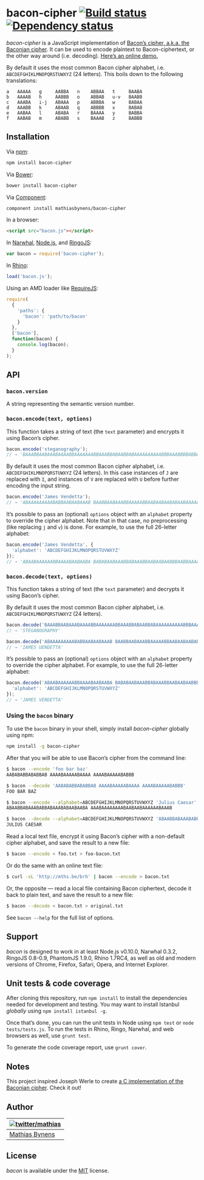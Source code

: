 # bacon-cipher [![Build status](https://travis-ci.org/mathiasbynens/bacon-cipher.svg?branch=master)](https://travis-ci.org/mathiasbynens/bacon-cipher) [![Dependency status](https://gemnasium.com/mathiasbynens/bacon-cipher.svg)](https://gemnasium.com/mathiasbynens/bacon-cipher)

_bacon-cipher_ is a JavaScript implementation of [Bacon’s cipher, a.k.a. the Baconian cipher](http://en.wikipedia.org/wiki/Bacon's_cipher). It can be used to encode plaintext to Bacon-ciphertext, or the other way around (i.e. decoding). [Here’s an online demo.](http://mothereff.in/bacon)

By default it uses the most common Bacon cipher alphabet, i.e. `ABCDEFGHIKLMNOPQRSTUWXYZ` (24 letters). This boils down to the following translations:

```
a   AAAAA   g     AABBA   n    ABBAA   t     BAABA
b   AAAAB   h     AABBB   o    ABBAB   u-v   BAABB
c   AAABA   i-j   ABAAA   p    ABBBA   w     BABAA
d   AAABB   k     ABAAB   q    ABBBB   x     BABAB
e   AABAA   l     ABABA   r    BAAAA   y     BABBA
f   AABAB   m     ABABB   s    BAAAB   z     BABBB
```

## Installation

Via [npm](http://npmjs.org/):

```bash
npm install bacon-cipher
```

Via [Bower](http://bower.io/):

```bash
bower install bacon-cipher
```

Via [Component](https://github.com/component/component):

```bash
component install mathiasbynens/bacon-cipher
```

In a browser:

```html
<script src="bacon.js"></script>
```

In [Narwhal](http://narwhaljs.org/), [Node.js](http://nodejs.org/), and [RingoJS](http://ringojs.org/):

```js
var bacon = require('bacon-cipher');
```

In [Rhino](http://www.mozilla.org/rhino/):

```js
load('bacon.js');
```

Using an AMD loader like [RequireJS](http://requirejs.org/):

```js
require(
  {
    'paths': {
      'bacon': 'path/to/bacon'
    }
  },
  ['bacon'],
  function(bacon) {
    console.log(bacon);
  }
);
```

## API

### `bacon.version`

A string representing the semantic version number.

### `bacon.encode(text, options)`

This function takes a string of text (the `text` parameter) and encrypts it using Bacon’s cipher.

```js
bacon.encode('steganography');
// → 'BAAABBAABAAABAAAABBAAAAAAABBAAABBABAABBABAAAAAAAAAABBBAAABBBBABBA'
```

By default it uses the most common Bacon cipher alphabet, i.e. `ABCDEFGHIKLMNOPQRSTUWXYZ` (24 letters). In this case instances of `J` are replaced with `I`, and instances of `V` are replaced with `U` before further encoding the input string.

```js
bacon.encode('James Vendetta');
// → 'ABAAAAAAAAABABBAABAABAAAB BAABBAABAAABBAAAAABBAABAABAABABAABAAAAAA'
```

It’s possible to pass an (optional) `options` object with an `alphabet` property to override the cipher alphabet. Note that in that case, no preprocessing (like replacing `j` and `v`) is done. For example, to use the full 26-letter alphabet:

```js
bacon.encode('James Vendetta', {
  'alphabet': 'ABCDEFGHIJKLMNOPQRSTUVWXYZ'
});
// → 'ABAABAAAAAABBAAAABAABAABA BABABAABAAABBABAAABBAABAABAABBBAABBAAAAA'
```

### `bacon.decode(text, options)`

This function takes a string of text (the `text` parameter) and decrypts it using Bacon’s cipher.

By default it uses the most common Bacon cipher alphabet, i.e. `ABCDEFGHIKLMNOPQRSTUWXYZ` (24 letters).

```js
bacon.decode('BAAABBAABAAABAAAABBAAAAAAABBAAABBABAABBABAAAAAAAAAABBBAAABBBBABBA');
// → 'STEGANOGRAPHY'

bacon.decode('ABAAAAAAAAABABBAABAABAAAB BAABBAABAAABBAAAAABBAABAABAABABAABAAAAAA');
// → 'IAMES UENDETTA'
```

It’s possible to pass an (optional) `options` object with an `alphabet` property to override the cipher alphabet. For example, to use the full 26-letter alphabet:

```js
bacon.decode('ABAABAAAAAABBAAAABAABAABA BABABAABAAABBABAAABBAABAABAABBBAABBAAAAA', {
  'alphabet': 'ABCDEFGHIJKLMNOPQRSTUVWXYZ'
});
// → 'JAMES VENDETTA'
```

### Using the `bacon` binary

To use the `bacon` binary in your shell, simply install _bacon-cipher_ globally using npm:

```bash
npm install -g bacon-cipher
```

After that you will be able to use Bacon’s cipher from the command line:

```bash
$ bacon --encode 'foo bar baz'
AABABABBABABBAB AAAABAAAAABAAAA AAAABAAAAABABBB

$ bacon --decode 'AABABABBABABBAB AAAABAAAAABAAAA AAAABAAAAABABBB'
FOO BAR BAZ

$ bacon --encode --alphabet=ABCDEFGHIJKLMNOPQRSTUVWXYZ 'Julius Caesar'
ABAABBABAAABABBABAAABABAABAABA AAABAAAAAAAABAABAABAAAAAABAAAB

$ bacon --decode --alphabet=ABCDEFGHIJKLMNOPQRSTUVWXYZ 'ABAABBABAAABABBABAAABABAABAABA AAABAAAAAAAABAABAABAAAAAABAAAB'
JULIUS CAESAR
```

Read a local text file, encrypt it using Bacon’s cipher with a non-default cipher alphabet, and save the result to a new file:

```bash
$ bacon --encode < foo.txt > foo-bacon.txt
```

Or do the same with an online text file:

```bash
$ curl -sL 'http://mths.be/brh' | bacon --encode > bacon.txt
```

Or, the opposite — read a local file containing Bacon ciphertext, decode it back to plain text, and save the result to a new file:

```bash
$ bacon --decode < bacon.txt > original.txt
```

See `bacon --help` for the full list of options.

## Support

_bacon_ is designed to work in at least Node.js v0.10.0, Narwhal 0.3.2, RingoJS 0.8-0.9, PhantomJS 1.9.0, Rhino 1.7RC4, as well as old and modern versions of Chrome, Firefox, Safari, Opera, and Internet Explorer.

## Unit tests & code coverage

After cloning this repository, run `npm install` to install the dependencies needed for development and testing. You may want to install Istanbul _globally_ using `npm install istanbul -g`.

Once that’s done, you can run the unit tests in Node using `npm test` or `node tests/tests.js`. To run the tests in Rhino, Ringo, Narwhal, and web browsers as well, use `grunt test`.

To generate the code coverage report, use `grunt cover`.

## Notes

This project inspired Joseph Werle to create [a C implementation of the Baconian cipher](https://github.com/jwerle/libbacon). Check it out!

## Author

| [![twitter/mathias](https://gravatar.com/avatar/24e08a9ea84deb17ae121074d0f17125?s=70)](https://twitter.com/mathias "Follow @mathias on Twitter") |
|---|
| [Mathias Bynens](http://mathiasbynens.be/) |

## License

_bacon_ is available under the [MIT](http://mths.be/mit) license.
